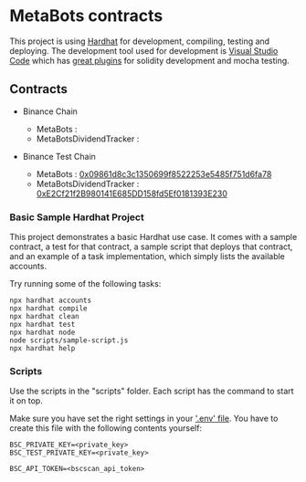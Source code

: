 # MetaBots contracts

This project is using [Hardhat](https://hardhat.org/getting-started/) for development, compiling, testing and deploying. The development tool used for development is [Visual Studio Code](https://code.visualstudio.com/) which has [great plugins](https://hardhat.org/guides/vscode-tests.html) for solidity development and mocha testing.

## Contracts

* Binance Chain
  * MetaBots : [](https://bscscan.com/address/)
  * MetaBotsDividendTracker : [](https://bscscan.com/address/)

* Binance Test Chain
  * MetaBots : [0x09861d8c3c1350699f8522253e5485f751d6fa78](https://testnet.bscscan.com/address/0x09861d8c3c1350699f8522253e5485f751d6fa78)
  * MetaBotsDividendTracker : [0xE2Cf21f2B980141E685DD158fd5Ef0181393E230](https://testnet.bscscan.com/address/0xE2Cf21f2B980141E685DD158fd5Ef0181393E230)

### Basic Sample Hardhat Project

This project demonstrates a basic Hardhat use case. It comes with a sample contract, a test for that contract, a sample script that deploys that contract, and an example of a task implementation, which simply lists the available accounts.

Try running some of the following tasks:

```shell
npx hardhat accounts
npx hardhat compile
npx hardhat clean
npx hardhat test
npx hardhat node
node scripts/sample-script.js
npx hardhat help
```

### Scripts

Use the scripts in the "scripts" folder. Each script has the command to start it on top.

Make sure you have set the right settings in your ['.env' file](https://www.npmjs.com/package/dotenv). You have to create this file with the following contents yourself:

```node
BSC_PRIVATE_KEY=<private_key>
BSC_TEST_PRIVATE_KEY=<private_key>

BSC_API_TOKEN=<bscscan_api_token>
```